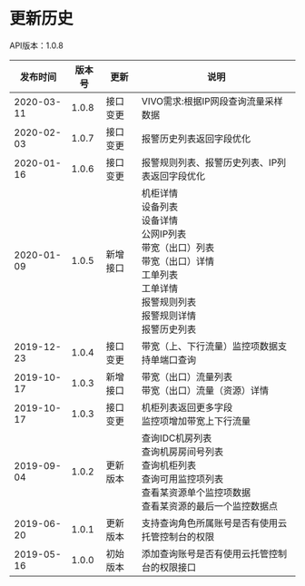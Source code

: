 # 更新历史 #
API版本：1.0.8

|发布时间|版本号|更新|说明|
|---|---|---|---|
|2020-03-11|1.0.8|接口变更|VIVO需求:根据IP网段查询流量采样数据|
|2020-02-03|1.0.7|接口变更|报警历史列表返回字段优化|
|2020-01-16|1.0.6|接口变更|报警规则列表、报警历史列表、IP列表返回字段优化|
|2020-01-09|1.0.5|新增接口|机柜详情<br>设备列表<br>设备详情<br>公网IP列表<br>带宽（出口）列表<br>带宽（出口）详情<br>工单列表<br>工单详情<br>报警规则列表<br>报警规则详情<br>报警历史列表|
|2019-12-23|1.0.4|接口变更|带宽（上、下行流量）监控项数据支持单端口查询|
|2019-10-17|1.0.3|新增接口|带宽（出口）流量列表<br>带宽（出口）流量（资源）详情<br>|
|2019-10-17|1.0.3|接口变更|机柜列表返回更多字段<br>监控项增加带宽上下行流量|
|2019-09-04|1.0.2|更新版本|查询IDC机房列表<br>查询机房房间号列表<br>查询机柜列表<br>查询可用监控项列表<br>查看某资源单个监控项数据<br>查看某资源的最后一个监控数据点|
|2019-06-20|1.0.1|更新版本|支持查询角色所属账号是否有使用云托管控制台的权限|
|2019-05-16|1.0.0|初始版本|添加查询账号是否有使用云托管控制台的权限接口|
